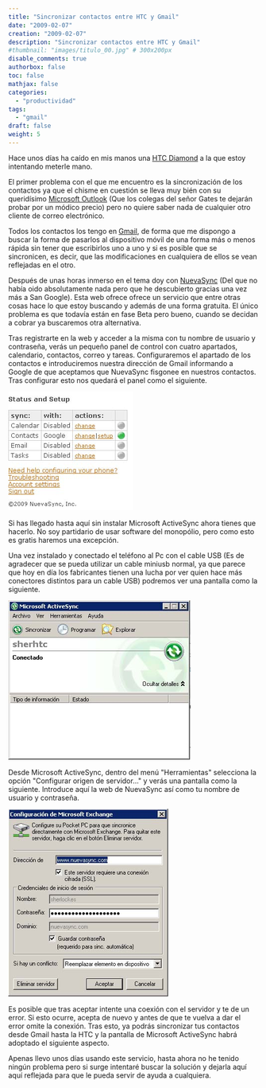 ```yaml
---
title: "Sincronizar contactos entre HTC y Gmail"
date: "2009-02-07"
creation: "2009-02-07"
description: "Sincronizar contactos entre HTC y Gmail"
#thumbnail: "images/titulo_00.jpg" # 300x200px
disable_comments: true
authorbox: false
toc: false
mathjax: false
categories:
  - "productividad"
tags:
  - "gmail"
draft: false
weight: 5
---
```

Hace unos días ha caído en mis manos una [HTC Diamond][1] a la que estoy intentando meterle mano.

El primer problema con el que me encuentro es la sincronización de los contactos ya que el chisme en cuestión se lleva muy bién con su queridísimo [Microsoft Outlook][2] (Que los colegas del señor Gates te dejarán probar por un módico precio) pero no quiere saber nada de cualquier otro cliente de correo electrónico.
  
Todos los contactos los tengo en [Gmail][3], de forma que me dispongo a buscar la forma de pasarlos al dispositivo móvil de una forma más o menos rápida sin tener que escribirlos uno a uno y si es posible que se sincronicen, es decir, que las modificaciones en cualquiera de ellos se vean reflejadas en el otro.

Después de unas horas inmerso en el tema doy con [NuevaSync][4] (Del que no había oido absolutamente nada pero que he descubierto gracias una vez más a San Google). Esta web ofrece ofrece un servicio que entre otras cosas hace lo que estoy buscando y además de una forma gratuita. El único problema es que todavía están en fase Beta pero bueno, cuando se decidan a cobrar ya buscaremos otra alternativa.

Tras registrarte en la web y acceder a la misma con tu nombre de usuario y contraseña, verás un pequeño panel de control con cuatro apartados, calendario, contactos, correo y tareas. Configuraremos el apartado de los contactos e introduciremos nuestra dirección de Gmail informando a Google de que aceptamos que NuevaSync fisgonee en nuestros contactos. Tras configurar esto nos quedará el panel como el siguiente.
  
![imagen][11]

Si has llegado hasta aquí sin instalar Microsoft ActiveSync ahora tienes que hacerlo. No soy partidario de usar software del monopólio, pero como esto es gratis haremos una excepción.

Una vez instalado y conectado el teléfono al Pc con el cable USB (Es de agradecer que se pueda utilizar un cable miniusb normal, ya que parece que hoy en día los fabricantes tienen una lucha por ver quien hace más conectores distintos para un cable USB) podremos ver una pantalla como la siguiente.

![imagen][12]

Desde Microsoft ActiveSync, dentro del menú "Herramientas" selecciona la opción "Configurar origen de servidor..." y verás una pantalla como la siguiente. Introduce aquí la web de NuevaSync así como tu nombre de usuario y contraseña.

![imagen][13]

Es posible que tras aceptar intente una coexión con el servidor y te de un error. Si esto ocurre, acepta de nuevo y antes de que te vuelva a dar el error omite la conexión. Tras esto, ya podrás sincronizar tus contactos desde Gmail hasta la HTC y la pantalla de Microsoft ActiveSync habrá adoptado el siguiente aspecto.

Apenas llevo unos días usando este servicio, hasta ahora no he tenido ningún problema pero si surge intentaré buscar la solución y dejarla aquí aquí reflejada para que le pueda servir de ayuda a cualquiera.

 [1]: http://www.htc.com/es/product.aspx?id=46016
 [2]: http://office.microsoft.com/es-es/outlook/default.aspx
 [3]: http://www.gmail.com
 [4]: https://www.nuevasync.com/

 [11]: /images/20090207_nuevasync_1.jpg
 [12]: /images/20090207_nuevasync_2.jpg
 [13]: /images/20090207_nuevasync_3.jpg
 [14]: /images/20090207_nuevasync_4.jpg